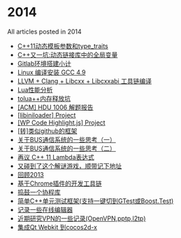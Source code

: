 # 2014

All articles posted in 2014


* [C++11动态模板参数和type_traits](CPP11%E5%8A%A8%E6%80%81%E6%A8%A1%E6%9D%BF%E5%8F%82%E6%95%B0%E5%92%8Ctype_traits.md)
* [C++又一坑:动态链接库中的全局变量](CPP%E5%8F%88%E4%B8%80%E5%9D%91_%E5%8A%A8%E6%80%81%E9%93%BE%E6%8E%A5%E5%BA%93%E4%B8%AD%E7%9A%84%E5%85%A8%E5%B1%80%E5%8F%98%E9%87%8F.md)
* [Gitlab环境搭建小计](Gitlab%E7%8E%AF%E5%A2%83%E6%90%AD%E5%BB%BA%E5%B0%8F%E8%AE%A1.md)
* [Linux 编译安装 GCC 4.9](Linux%20%E7%BC%96%E8%AF%91%E5%AE%89%E8%A3%85%20GCC%204.9.md)
* [LLVM + Clang + Libcxx + Libcxxabi 工具链编译](LLVM%20%2B%20Clang%20%2B%20Libcxx%20%2B%20Libcxxabi%20%E5%B7%A5%E5%85%B7%E9%93%BE%E7%BC%96%E8%AF%91.md)
* [Lua性能分析](Lua%E6%80%A7%E8%83%BD%E5%88%86%E6%9E%90.md)
* [tolua++内存释放坑](tolua%2B%2B%E5%86%85%E5%AD%98%E9%87%8A%E6%94%BE%E5%9D%91.md)
* [[ACM] HDU 1006 解题报告](%5BACM%5D%20HDU%201006%20%E8%A7%A3%E9%A2%98%E6%8A%A5%E5%91%8A.md)
* [[libiniloader] Project](%5Blibiniloader%5D%20Project.md)
* [[WP Code Highlight.js] Project](%5BWP%20Code%20Highlight.js%5D%20Project.md)
* [[转]类似github的框架](%5B%E8%BD%AC%5D%E7%B1%BB%E4%BC%BCgithub%E7%9A%84%E6%A1%86%E6%9E%B6.md)
* [关于BUS通信系统的一些思考（一）](%E5%85%B3%E4%BA%8EBUS%E9%80%9A%E4%BF%A1%E7%B3%BB%E7%BB%9F%E7%9A%84%E4%B8%80%E4%BA%9B%E6%80%9D%E8%80%83%EF%BC%88%E4%B8%80%EF%BC%89.md)
* [关于BUS通信系统的一些思考（二）](%E5%85%B3%E4%BA%8EBUS%E9%80%9A%E4%BF%A1%E7%B3%BB%E7%BB%9F%E7%9A%84%E4%B8%80%E4%BA%9B%E6%80%9D%E8%80%83%EF%BC%88%E4%BA%8C%EF%BC%89.md)
* [再议 C++ 11 Lambda表达式](%E5%86%8D%E8%AE%AE%20C%2B%2B%2011%20Lambda%E8%A1%A8%E8%BE%BE%E5%BC%8F.md)
* [又碰到了这个解谜游戏，顺带记下地址](%E5%8F%88%E7%A2%B0%E5%88%B0%E4%BA%86%E8%BF%99%E4%B8%AA%E8%A7%A3%E8%B0%9C%E6%B8%B8%E6%88%8F%EF%BC%8C%E9%A1%BA%E5%B8%A6%E8%AE%B0%E4%B8%8B%E5%9C%B0%E5%9D%80.md)
* [回顾2013](%E5%9B%9E%E9%A1%BE2013.md)
* [基于Chrome插件的开发工具链](%E5%9F%BA%E4%BA%8EChrome%E6%8F%92%E4%BB%B6%E7%9A%84%E5%BC%80%E5%8F%91%E5%B7%A5%E5%85%B7%E9%93%BE.md)
* [捣鼓一个协程库](%E6%8D%A3%E9%BC%93%E4%B8%80%E4%B8%AA%E5%8D%8F%E7%A8%8B%E5%BA%93.md)
* [简单C++单元测试框架(支持一键切到GTest或Boost.Test)](%E7%AE%80%E5%8D%95C%2B%2B%E5%8D%95%E5%85%83%E6%B5%8B%E8%AF%95%E6%A1%86%E6%9E%B6%28%E6%94%AF%E6%8C%81%E4%B8%80%E9%94%AE%E5%88%87%E5%88%B0GTest%E6%88%96Boost.Test%29.md)
* [记录一些在线编辑器](%E8%AE%B0%E5%BD%95%E4%B8%80%E4%BA%9B%E5%9C%A8%E7%BA%BF%E7%BC%96%E8%BE%91%E5%99%A8.md)
* [近期研究VPN的一些记录(OpenVPN,pptp,l2tp)](%E8%BF%91%E6%9C%9F%E7%A0%94%E7%A9%B6VPN%E7%9A%84%E4%B8%80%E4%BA%9B%E8%AE%B0%E5%BD%95-OpenVPN%2Cpptp%2Cl2tp.md)
* [集成Qt Webkit 到cocos2d-x](%E9%9B%86%E6%88%90Qt%20Webkit%20%E5%88%B0cocos2d-x.md)

